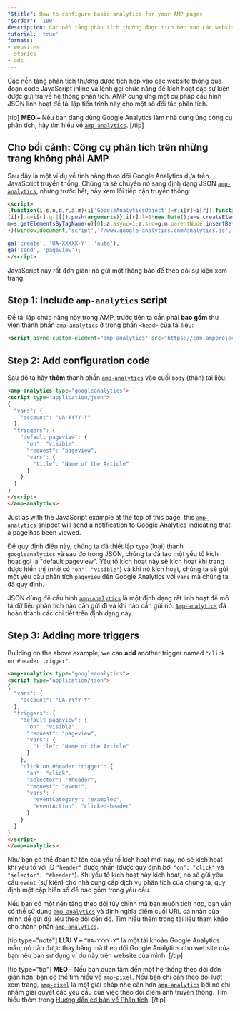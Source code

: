 ```yaml
---
"$title": How to configure basic analytics for your AMP pages
"$order": '100'
description: Các nền tảng phân tích thường được tích hợp vào các website thông qua đoạn code JavaScript inline và lệnh gọi chức năng để kích hoạt các sự kiện được gửi trả về hệ thống phân tích.
tutorial: 'true'
formats:
- websites
- stories
- ads
---
```


Các nền tảng phân tích thường được tích hợp vào các website thông qua đoạn code JavaScript inline và lệnh gọi chức năng để kích hoạt các sự kiện được gửi trả về hệ thống phân tích. AMP cung ứng một cú pháp cấu hình JSON linh hoạt để tái lập tiến trình này cho một số đối tác phân tích.

[tip] **MẸO –** Nếu bạn đang dùng Google Analytics làm nhà cung ứng công cụ phân tích, hãy tìm hiểu về [`amp-analytics`](../../../documentation/components/reference/amp-analytics.md). [/tip]

## Cho bối cảnh: Công cụ phân tích trên những trang không phải AMP

Sau đây là một ví dụ về tính năng theo dõi Google Analytics dựa trên JavaScript truyền thống. Chúng ta sẽ chuyển nó sang định dạng JSON [`amp-analytics`](../../../documentation/components/reference/amp-analytics.md), nhưng trước hết, hãy xem lối tiếp cận truyền thống:

```html
<script>
(function(i,s,o,g,r,a,m){i['GoogleAnalyticsObject']=r;i[r]=i[r]||function(){
(i[r].q=i[r].q||[]).push(arguments)},i[r].l=1*new Date();a=s.createElement(o),
m=s.getElementsByTagName(o)[0];a.async=1;a.src=g;m.parentNode.insertBefore(a,m)
})(window,document,'script','//www.google-analytics.com/analytics.js','ga');

ga('create', 'UA-XXXXX-Y', 'auto');
ga('send', 'pageview');
</script>
```

JavaScript này rất đơn giản; nó gửi một thông báo để theo dõi sự kiện xem trang.

## Step 1: Include `amp-analytics` script

Để tái lập chức năng này trong AMP, trước tiên ta cần phải **bao gồm** thư viện thành phần [`amp-analytics`](../../../documentation/components/reference/amp-analytics.md) ở trong phần `<head>` của tài liệu:

```html
<script async custom-element="amp-analytics" src="https://cdn.ampproject.org/v0/amp-analytics-0.1.js"></script>
```

## Step 2: Add configuration code

Sau đó ta hãy **thêm** thành phần [`amp-analytics`](../../../documentation/components/reference/amp-analytics.md) vào cuối `body` (thân) tài liệu:

```html
<amp-analytics type="googleanalytics">
<script type="application/json">
{
  "vars": {
    "account": "UA-YYYY-Y"
  },
  "triggers": {
    "default pageview": {
      "on": "visible",
      "request": "pageview",
      "vars": {
        "title": "Name of the Article"
      }
    }
  }
}
</script>
</amp-analytics>
```

Just as with the JavaScript example at the top of this page, this [`amp-analytics`](../../../documentation/components/reference/amp-analytics.md) snippet will send a notification to Google Analytics indicating that a page has been viewed.

Để quy định điều này, chúng ta đã thiết lập `type` (loại) thành `googleanalytics` và sau đó trong JSON, chúng ta đã tạo một yếu tố kích hoạt gọi là "default pageview". Yếu tố kích hoạt này sẽ kích hoạt khi trang được hiển thị (nhờ có `"on": "visible"`) và khi nó kích hoạt, chúng ta sẽ gửi một yêu cầu phân tích `pageview` đến Google Analytics với `vars` mà chúng ta đã quy định.

JSON dùng để cấu hình [`amp-analytics`](../../../documentation/components/reference/amp-analytics.md) là một định dạng rất linh hoạt để mô tả dữ liệu phân tích nào cần gửi đi và khi nào cần gửi nó. [`Amp-analytics`](../../../documentation/components/reference/amp-analytics.md) đã hoàn thành các chi tiết trên định dạng này.

## Step 3: Adding more triggers

Building on the above example, we can **add** another trigger named `"click on #header trigger"`:

```html
<amp-analytics type="googleanalytics">
<script type="application/json">
{
  "vars": {
    "account": "UA-YYYY-Y"
  },
  "triggers": {
    "default pageview": {
      "on": "visible",
      "request": "pageview",
      "vars": {
        "title": "Name of the Article"
      }
    },
    "click on #header trigger": {
      "on": "click",
      "selector": "#header",
      "request": "event",
      "vars": {
        "eventCategory": "examples",
        "eventAction": "clicked-header"
      }
    }
  }
}
</script>
</amp-analytics>
```

Như bạn có thể đoán từ tên của yếu tố kích hoạt mới này, nó sẽ kích hoạt khi yếu tố với ID `"header"` được nhấn (được quy định bởi `"on": "click"` và `"selector": "#header"`). Khi yếu tố kích hoạt này kích hoạt, nó sẽ gửi yêu cầu `event` (sự kiện) cho nhà cung cấp dịch vụ phân tích của chúng ta, quy định một cặp biến số để bao gồm trong yêu cầu.

Nếu bạn có một nền tảng theo dõi tùy chỉnh mà bạn muốn tích hợp, bạn vẫn có thể sử dụng [`amp-analytics`](../../../documentation/components/reference/amp-analytics.md) và định nghĩa điểm cuối URL cá nhân của mình để gửi dữ liệu theo dõi đến đó. Tìm hiểu thêm trong tài liệu tham khảo cho thành phần [`amp-analytics`](../../../documentation/components/reference/amp-analytics.md).

[tip type="note"] **LƯU Ý –**  `“UA-YYYY-Y”` là một tài khoản Google Analytics mẫu; nó cần được thay bằng mã theo dõi Google Analytics cho website của bạn nếu bạn sử dụng ví dụ này trên website của mình. [/tip]

[tip type="tip"] **MẸO –** Nếu bạn quan tâm đến một hệ thống theo dõi đơn giản hơn, bạn có thể tìm hiểu về [`amp-pixel`](../../../documentation/components/reference/amp-pixel.md). Nếu bạn chỉ cần theo dõi lượt xem trang, [`amp-pixel`](../../../documentation/components/reference/amp-pixel.md) là một giải pháp nhẹ cân hơn [`amp-analytics`](../../../documentation/components/reference/amp-analytics.md) bởi nó chỉ nhằm giải quyết các yêu cầu của việc theo dõi điểm ảnh truyền thống. Tìm hiểu thêm trong [Hướng dẫn cơ bản về Phân tích](../../../documentation/guides-and-tutorials/optimize-measure/configure-analytics/analytics_basics.md). [/tip]
